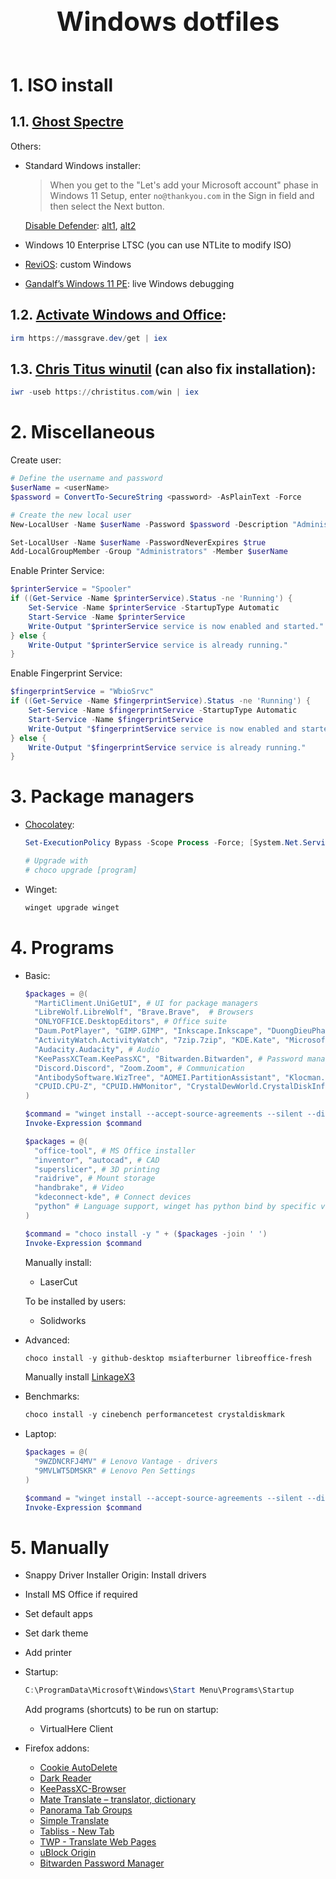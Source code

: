 <!-- markdownlint-disable MD033 MD041 -->

<!--- Title --->

<h1 align="center" style="font-size: 42px; font-weight: bold; margin-top: 200px; margin-bottom: 60px;">
Windows dotfiles
</h1>

# 1. ISO install

## 1.1. [Ghost Spectre](https://tech-latest.com/ghost-spectre-windows-11/)

Others:

- Standard Windows installer:

  > When you get to the "Let's add your Microsoft account" phase in Windows 11 Setup, enter `no@thankyou.com` in the Sign in field and then select the Next button.

  [Disable Defender](https://github.com/swagkarna/Defeat-Defender-V1.2.0): [alt1](https://github.com/qtkite/defender-control), [alt2](https://github.com/teeotsa/windows-11-debloat)

- Windows 10 Enterprise LTSC (you can use NTLite to modify ISO)
- [ReviOS](https://revi.cc/revios/download/?method=iso): custom Windows
- [Gandalf’s Windows 11 PE](http://windowsmatters.com/): live Windows debugging

## 1.2. [Activate Windows and Office](https://github.com/massgravel/Microsoft-Activation-Scripts):

```powershell
irm https://massgrave.dev/get | iex
```

## 1.3. [Chris Titus winutil](https://github.com/ChrisTitusTech/winutil) (can also fix installation):

```powershell
iwr -useb https://christitus.com/win | iex
```

# 2. Miscellaneous

Create user:

```powershell
# Define the username and password
$userName = <userName>
$password = ConvertTo-SecureString <password> -AsPlainText -Force

# Create the new local user
New-LocalUser -Name $userName -Password $password -Description "Administrator account" -AccountNeverExpires

Set-LocalUser -Name $userName -PasswordNeverExpires $true
Add-LocalGroupMember -Group "Administrators" -Member $userName
```

Enable Printer Service:

```powershell
$printerService = "Spooler"
if ((Get-Service -Name $printerService).Status -ne 'Running') {
    Set-Service -Name $printerService -StartupType Automatic
    Start-Service -Name $printerService
    Write-Output "$printerService service is now enabled and started."
} else {
    Write-Output "$printerService service is already running."
}
```

Enable Fingerprint Service:

```powershell
$fingerprintService = "WbioSrvc"
if ((Get-Service -Name $fingerprintService).Status -ne 'Running') {
    Set-Service -Name $fingerprintService -StartupType Automatic
    Start-Service -Name $fingerprintService
    Write-Output "$fingerprintService service is now enabled and started."
} else {
    Write-Output "$fingerprintService service is already running."
}
```

# 3. Package managers

- [Chocolatey](https://community.chocolatey.org/packages):

  ```powershell
  Set-ExecutionPolicy Bypass -Scope Process -Force; [System.Net.ServicePointManager]::SecurityProtocol = [System.Net.ServicePointManager]::SecurityProtocol -bor 3072; iex ((New-Object System.Net.WebClient).DownloadString('https://community.chocolatey.org/install.ps1'))

  # Upgrade with
  # choco upgrade [program]
  ```

- Winget:

  ```powershell
  winget upgrade winget
  ```

# 4. Programs

- Basic:

  ```powershell
  $packages = @(
    "MartiCliment.UniGetUI", # UI for package managers
    "LibreWolf.LibreWolf", "Brave.Brave",  # Browsers
    "ONLYOFFICE.DesktopEditors", # Office suite
    "Daum.PotPlayer", "GIMP.GIMP", "Inkscape.Inkscape", "DuongDieuPhap.ImageGlass", "Upscayl.Upscayl", "OBSProject.OBSStudio", # Media
    "ActivityWatch.ActivityWatch", "7zip.7zip", "KDE.Kate", "Microsoft.VisualStudioCode", "geeksoftwareGmbH.PDF24Creator", "Ventoy.Ventoy", "MatteoRossi.iCopy", "Nextcloud.NextcloudDesktop", "NGWIN.PicPick", "KDE.Okular", "VirtualHere.USBClient", "Xournal++.Xournal++", "BleachBit.BleachBit", "voidtools.Everything", "stnkl.EverythingToolbar", # Tools
    "Audacity.Audacity", # Audio
    "KeePassXCTeam.KeePassXC", "Bitwarden.Bitwarden", # Password manager
    "Discord.Discord", "Zoom.Zoom", # Communication
    "AntibodySoftware.WizTree", "AOMEI.PartitionAssistant", "Klocman.BulkCrapUninstaller", "GlennDelahoy.SnappyDriverInstallerOrigin", # System utilities
    "CPUID.CPU-Z", "CPUID.HWMonitor", "CrystalDewWorld.CrystalDiskInfo" # System info
  )

  $command = "winget install --accept-source-agreements --silent --disable-interactivity --accept-package-agreements " + ($packages -join ' ')
  Invoke-Expression $command

  $packages = @(
    "office-tool", # MS Office installer
    "inventor", "autocad", # CAD
    "superslicer", # 3D printing
    "raidrive", # Mount storage
    "handbrake", # Video
    "kdeconnect-kde", # Connect devices
    "python" # Language support, winget has python bind by specific version
  )

  $command = "choco install -y " + ($packages -join ' ')
  Invoke-Expression $command
  ```

  Manually install:

  - LaserCut

  To be installed by users:

  - Solidworks

- Advanced:

  ```powershell
  choco install -y github-desktop msiafterburner libreoffice-fresh
  ```

  Manually install [LinkageX3](https://www.bikechecker.com/demo.php)

- Benchmarks:

  ```powershell
  choco install -y cinebench performancetest crystaldiskmark
  ```

- Laptop:

  ```powershell
  $packages = @(
    "9WZDNCRFJ4MV" # Lenovo Vantage - drivers
    "9MVLWT5DMSKR" # Lenovo Pen Settings
  )

  $command = "winget install --accept-source-agreements --silent --disable-interactivity --accept-package-agreements " + ($packages -join ' ')
  Invoke-Expression $command
  ```

# 5. Manually

- Snappy Driver Installer Origin: Install drivers
- Install MS Office if required
- Set default apps
- Set dark theme
- Add printer
- Startup:

  ```powershell
  C:\ProgramData\Microsoft\Windows\Start Menu\Programs\Startup
  ```

  Add programs (shortcuts) to be run on startup:

  - VirtualHere Client

- Firefox addons:
  - [Cookie AutoDelete](https://addons.mozilla.org/en-US/firefox/addon/cookie-autodelete/)
  - [Dark Reader](https://addons.mozilla.org/en-US/firefox/addon/darkreader/)
  - [KeePassXC-Browser](https://addons.mozilla.org/en-US/firefox/addon/keepassxc-browser/)
  - [Mate Translate – translator, dictionary](https://addons.mozilla.org/en-US/firefox/addon/instant-translate/)
  - [Panorama Tab Groups](https://addons.mozilla.org/en-US/firefox/addon/panorama-tab-groups/)
  - [Simple Translate](https://addons.mozilla.org/en-US/firefox/addon/simple-translate/)
  - [Tabliss - New Tab](https://addons.mozilla.org/en-US/firefox/addon/tabliss/)
  - [TWP - Translate Web Pages](https://addons.mozilla.org/en-US/firefox/addon/traduzir-paginas-web/)
  - [uBlock Origin](https://addons.mozilla.org/en-US/firefox/addon/ublock-origin)
  - [Bitwarden Password Manager](https://addons.mozilla.org/en-US/firefox/addon/bitwarden-password-manager/)
